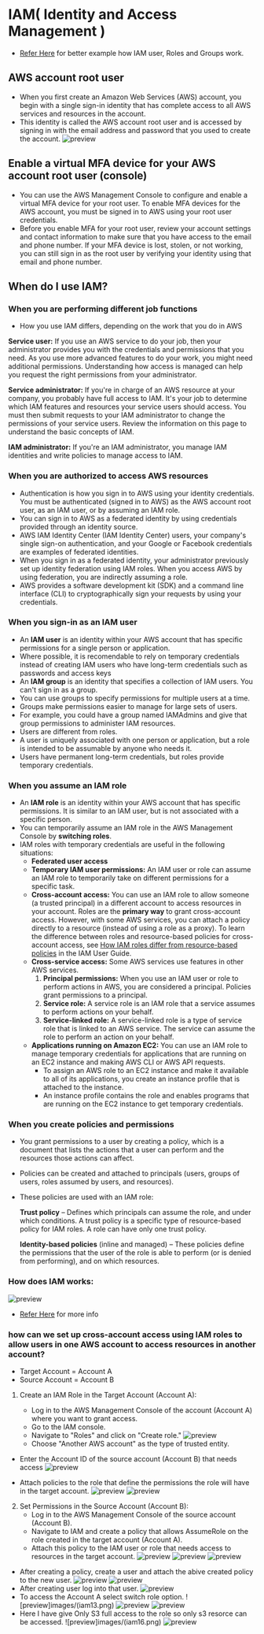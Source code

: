 # IAM( Identity and Access Management )
* [Refer Here](https://www.freecodecamp.org/news/aws-iam-explained/) for better example how IAM user, Roles and Groups work.

AWS account root user
---------------------
* When you first create an Amazon Web Services (AWS) account, you begin with a single sign-in identity that has complete access to all AWS services and resources in the account. 
* This identity is called the AWS account root user and is accessed by signing in with the email address and password that you used to create the account.
  ![preview](images/iam1.png)
  
Enable a virtual MFA device for your AWS account root user (console)
--------------------------------------------------------------------
* You can use the AWS Management Console to configure and enable a virtual MFA device for your root user. To enable MFA devices for the AWS account, you must be signed in to AWS using your root user credentials.
* Before you enable MFA for your root user, review your account settings and contact information to make sure that you have access to the email and phone number. If your MFA device is lost, stolen, or not working, you can still sign in as the root user by verifying your identity using that email and phone number.
  
When do I use IAM?
------------------
### When you are performing different job functions

* How you use IAM differs, depending on the work that you do in AWS 
  
**Service user:** If you use an AWS service to do your job, then your administrator provides you with the credentials and permissions that you need. As you use more advanced features to do your work, you might need additional permissions. Understanding how access is managed can help you request the right permissions from your administrator.

**Service administrator:** If you're in charge of an AWS resource at your company, you probably have full access to IAM. It's your job to determine which IAM features and resources your service users should access. You must then submit requests to your IAM administrator to change the permissions of your service users. Review the information on this page to understand the basic concepts of IAM.

**IAM administrator:** If you're an IAM administrator, you manage IAM identities and write policies to manage access to IAM.

### When you are authorized to access AWS resources
* Authentication is how you sign in to AWS using your identity credentials. You must be authenticated (signed in to AWS) as the AWS account root user, as an IAM user, or by assuming an IAM role.
* You can sign in to AWS as a federated identity by using credentials provided through an identity source. 
* AWS IAM Identity Center (IAM Identity Center) users, your company's single sign-on authentication, and your Google or Facebook credentials are examples of federated identities. 
* When you sign in as a federated identity, your administrator previously set up identity federation using IAM roles. When you access AWS by using federation, you are indirectly assuming a role.
* AWS provides a software development kit (SDK) and a command line interface (CLI) to cryptographically sign your requests by using your credentials.
  
### When you sign-in as an IAM user
* An **IAM user** is an identity within your AWS account that has specific permissions for a single person or application.
* Where possible, it is recomendable to rely on temporary credentials instead of creating IAM users who have long-term credentials such as passwords and access keys
* An **IAM group** is an identity that specifies a collection of IAM users. You can't sign in as a group. 
* You can use groups to specify permissions for multiple users at a time. 
* Groups make permissions easier to manage for large sets of users. 
* For example, you could have a group named IAMAdmins and give that group permissions to administer IAM resources.
* Users are different from roles. 
* A user is uniquely associated with one person or application, but a role is intended to be assumable by anyone who needs it. 
* Users have permanent long-term credentials, but roles provide temporary credentials. 
  
### When you assume an IAM role
* An **IAM role** is an identity within your AWS account that has specific permissions. It is similar to an IAM user, but is not associated with a specific person.
* You can temporarily assume an IAM role in the AWS Management Console by **switching roles**. 
* IAM roles with temporary credentials are useful in the following situations:
   * **Federated user access**
   * **Temporary IAM user permissions:** An IAM user or role can assume an IAM role to temporarily take on different permissions for a specific task. 
   * **Cross-account access:** You can use an IAM role to allow someone (a trusted principal) in a different account to access resources in your account. Roles are the **primary way** to grant cross-account access. However, with some AWS services, you can attach a policy directly to a resource (instead of using a role as a proxy). To learn the difference between roles and resource-based policies for cross-account access, see [How IAM roles differ from resource-based policies](https://docs.aws.amazon.com/IAM/latest/UserGuide/id_roles_compare-resource-policies.html) in the IAM User Guide.
   * **Cross-service access:** Some AWS services use features in other AWS services.
       1. **Principal permissions:** When you use an IAM user or role to perform actions in AWS, you are considered a principal. Policies grant permissions to a principal.
       2. **Service role:** A service role is an IAM role that a service assumes to perform actions on your behalf. 
       3. **Service-linked role:** A service-linked role is a type of service role that is linked to an AWS service. The service can assume the role to perform an action on your behalf. 
   * **Applications running on Amazon EC2:** You can use an IAM role to manage temporary credentials for applications that are running on an EC2 instance and making AWS CLI or AWS API requests.
     * To assign an AWS role to an EC2 instance and make it available to all of its applications, you create an instance profile that is attached to the instance. 
     * An instance profile contains the role and enables programs that are running on the EC2 instance to get temporary credentials.  

### When you create policies and permissions

* You grant permissions to a user by creating a policy, which is a document that lists the actions that a user can perform and the resources those actions can affect. 
* Policies can be created and attached to principals (users, groups of users, roles assumed by users, and resources).

* These policies are used with an IAM role:

  **Trust policy** – Defines which principals can assume the role, and under which conditions. A trust policy is a specific type of resource-based policy for IAM roles. A role can have only one trust policy.

  **Identity-based policies** (inline and managed) – These policies define the permissions that the user of the role is able to perform (or is denied from performing), and on which resources.

### How does IAM works:
![preview](images/iam2.png)
* [Refer Here](https://docs.aws.amazon.com/IAM/latest/UserGuide/intro-structure.html) for more info

### how can we set up cross-account access using IAM roles to allow users in one AWS account to access resources in another account?

* Target Account = Account A
* Source Account = Account B
1. Create an IAM Role in the Target Account (Account A):

   * Log in to the AWS Management Console of the account (Account A) where you want to grant access.
   * Go to the IAM console.
   * Navigate to "Roles" and click on "Create role."
   ![preview](images/iam3.png)
   * Choose "Another AWS account" as the type of trusted entity.
  * Enter the Account ID of the source account (Account B) that needs access
   ![preview](images/iam4.png)
   
   * Attach policies to the role that define the permissions the role will have in the target account.
   ![preview](images/iam5.png)
   ![preview](images/iam6.png)
2. Set Permissions in the Source Account (Account B):
   * Log in to the AWS Management Console of the source account (Account B).
   * Navigate to IAM and create a policy that allows AssumeRole on the role created in the target account (Account A).
   * Attach this policy to the IAM user or role that needs access to resources in the target account.
  ![preview](images/iam7.png)
  ![preview](images/iam8.png)
  ![preview](images/iam9.png)
  * After creating a policy, create a user and attach the abive created policy to the new user.
  ![preview](images/iam10.png)
  ![preview](images/iam11.png)
  * After creating user log into that user.
  ![preview](images/iam12.png)
  * To access the Account A select switch role option.
  ![preview]images/(iam13.png)
  ![preview](images/iam14.png)
  ![preview](images/iam15.png)
  * Here I have give Only S3 full access to the role so only s3 resorce can be accessed.
  ![preview]images/(iam16.png)
  ![preview](images/iam17.png)
